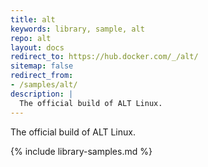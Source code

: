 ```yaml
---
title: alt
keywords: library, sample, alt
repo: alt
layout: docs
redirect_to: https://hub.docker.com/_/alt/
sitemap: false
redirect_from:
- /samples/alt/
description: |
  The official build of ALT Linux.
---
```


The official build of ALT Linux.


{% include library-samples.md %}
